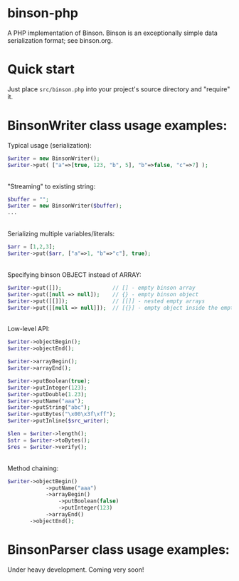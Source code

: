 # binson-php
A PHP implementation of Binson. Binson is an exceptionally simple data serialization format; see binson.org. 


Quick start
============

Just place `src/binson.php` into your project's source directory and "require" it.

BinsonWriter class usage examples:
============

Typical usage (serialization):
```PHP
$writer = new BinsonWriter();
$writer->put( ["a"=>[true, 123, "b", 5], "b"=>false, "c"=>7] );
```
&nbsp;  
"Streaming" to existing string:
```PHP
$buffer = "";
$writer = new BinsonWriter($buffer);
...
```
&nbsp;  
Serializing multiple variables/literals:
```PHP
$arr = [1,2,3];
$writer->put($arr, ["a"=>1, "b"=>"c"], true);
```
&nbsp;  
Specifying binson OBJECT instead of ARRAY:
```PHP
$writer->put([]);                // [] - empty binson array
$writer->put([null => null]);    // {} - empty binson object
$writer->put([[]]);              // [[]] - nested empty arrays
$writer->put([[null => null]]);  // [{}] - empty object inside the empty array
```
&nbsp;  
Low-level API:
```PHP
$writer->objectBegin();
$writer->objectEnd();

$writer->arrayBegin();
$writer->arrayEnd();

$writer->putBoolean(true);
$writer->putInteger(123);
$writer->putDouble(1.23);
$writer->putName("aaa");
$writer->putString("abc");
$writer->putBytes("\x00\x3f\xff");
$writer->putInline($src_writer);

$len = $writer->length();
$str = $writer->toBytes();
$res = $writer->verify();
```
&nbsp;  
Method chaining:
```PHP
$writer->objectBegin()
            ->putName("aaa")
            ->arrayBegin()
                ->putBoolean(false)
                ->putInteger(123)
            ->arrayEnd()
       ->objectEnd();
```

BinsonParser class usage examples:
============

Under heavy development. Coming very soon!
